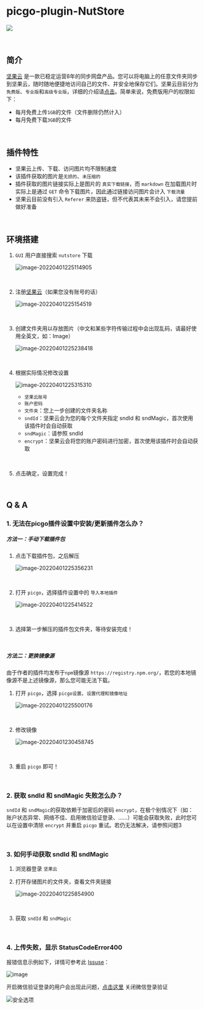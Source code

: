 # picgo-plugin-NutStore

![](https://img.shields.io/badge/version-1.1.7-green)

<br>

## 简介

[坚果云](https://www.jianguoyun.com) 是一款已稳定运营8年的同步网盘产品。您可以将电脑上的任意文件夹同步到坚果云，随时随地便捷地访问自己的文件、并安全地保存它们。坚果云目前分为`免费版`、`专业版`和`高级专业版`，详细的介绍请[点击](https://www.jianguoyun.com/s/pricing)。简单来说，免费版用户的权限如下：

- 每月免费上传`1GB`的文件（文件删除仍然计入）
- 每月免费下载`3GB`的文件

<br>

## 插件特性

- 坚果云上传、下载、访问图片均不限制速度
- 该插件获取的图片是`无损的`、`未压缩的`
- 插件获取的图片链接实际上是图片的 `真实下载链接`，而 `markdown` 在加载图片时实际上是通过 `GET` 命令下载图片，因此通过链接访问图片会计入 `下载流量`
- 坚果云目前没有引入 `Referer` 来防盗链，但不代表其未来不会引入，请您提前做好准备

<br>

## 环境搭建

1. `GUI` 用户直接搜索  `nutstore`  下载

   ![image-20220401225114905](http://jing-image.test.upcdn.net/image-20220401225114905.png)

<br>

2. 注册[坚果云](https://www.jianguoyun.com/)（如果您没有账号的话）

   ![image-20220401225154519](http://jing-image.test.upcdn.net/image-20220401225154519.png)

<br>

3. 创建文件夹用以存放图片（中文和某些字符传输过程中会出现乱码，请最好使用全英文，如：Image）

   ![image-20220401225238418](http://jing-image.test.upcdn.net/image-20220401225238418.png)

<br>

4. 根据实际情况修改设置

   ![image-20220401225315310](http://jing-image.test.upcdn.net/image-20220401225315310.png)

   - `坚果云账号`
   - `账户密码`
   - `文件夹`：您上一步创建的文件夹名称
   - `sndId`：坚果云会为您的每个文件夹指定 sndId 和 sndMagic，首次使用该插件时会自动获取
   - `sndMagic`：请参照 sndId
   - `encrypt`：坚果云会将您的账户密码进行加密，首次使用该插件时会自动获取

<br>

5. 点击确定，设置完成！

<br>

## Q & A

### 1. 无法在picgo插件设置中安装/更新插件怎么办？

##### 方法一：手动下载插件包

1. 点击下载插件包，之后解压

   ![image-20220401225356231](http://jing-image.test.upcdn.net/image-20220401225356231.png)

<br>

2. 打开 `picgo`，选择插件设置中的 `导入本地插件`

   ![image-20220401225414522](http://jing-image.test.upcdn.net/image-20220401225414522.png)

<br>

3. 选择第一步解压的插件包文件夹，等待安装完成！

<br>

##### 方法二：更换镜像源

由于作者的插件均发布于`npm`镜像源 `https://registry.npm.org/`，若您的本地镜像源不是上述镜像源，那么您可能无法下载。

1. 打开 `picgo`，选择 `picgo设置`、`设置代理和镜像地址`

   ![image-20220401225500176](http://jing-image.test.upcdn.net/image-20220401225500176.png)

<br>

2. 修改镜像

   ![image-20220401230458745](http://jing-image.test.upcdn.net/image-20220401230458745.png)

<br>

3. 重启 `picgo` 即可！

<br>

### 2. 获取 sndId 和 sndMagic 失败怎么办？

`sndId` 和 `sndMagic`的获取依赖于加密后的密码 `encrypt`，在极个别情况下（如：账户状态异常、网络不佳、启用微信验证登录、……）可能会获取失败，此时您可以在设置中清除 `encrypt` 并重启 `picgo` 重试。若仍无法解决，请参照问题3

<br>

### 3. 如何手动获取 sndId 和 sndMagic

1. 浏览器登录 `坚果云`

2. 打开存储图片的文件夹，查看文件夹链接

   ![image-20220401225854900](http://imagebed.krins.cloud/api/image/1648854409613.png)

<br>

3. 获取 `sndId` 和 `sndMagic`

<br>

### 4. 上传失败，显示 StatusCodeError400

报错信息示例如下，详情可参考此 [Issuse](https://github.com/Redns/picgo-plugin-NutStore/issues/2)：

![image](http://jing-image.test.upcdn.net/160249468-3aa0a06c-0715-40ea-b0a5-4126a4985f2c.png)

开启微信验证登录的用户会出现此问题，[点击这里](https://www.jianguoyun.com/#/safety) 关闭微信登录验证

![安全选项](http://jing-image.test.upcdn.net/687474703a2f2f6a696e672d696d6167652e746573742e757063646e2e6e65742f32303232303430313134313832332e706e67)
